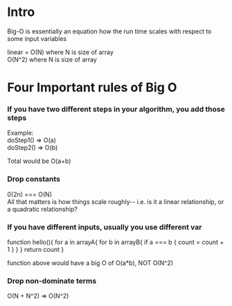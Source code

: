 # Intro  

Big-O is essentially an equation how the run time scales with respect to some input variables

linear = O(N) where N is size of array  
O(N^2) where N is size of array  

# Four Important rules of Big O

### If you have two different steps in your algorithm, you add those steps

Example:  
doStep1() => O(a)  
doStep2() => O(b)  

Total would be O(a+b)

### Drop constants  

0(2n) === O(N)  
All that matters is how things scale roughly-- i.e. is it a linear relationship, or a quadratic relationship?  

### If you have different inputs, usually you use different var  

function hello(){
  for a in arrayA{
    for b in arrayB{
      if a === b {
        count = count + 1
      }
    }
  }
  return count
}  

function above would have a big O of O(a*b), NOT O(N^2)  


### Drop non-dominate terms  

O(N + N^2) => O(N^2)
